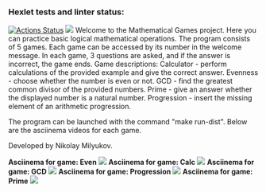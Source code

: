 ### Hexlet tests and linter status:
[![Actions Status](https://github.com/casanex/java-project-61/workflows/hexlet-check/badge.svg)](https://github.com/casanex/java-project-61/actions)
<a href="https://codeclimate.com/github/casanex/java-project-61/maintainability"><img src="https://api.codeclimate.com/v1/badges/41b804fb41772b7d99fd/maintainability" /></a>
Welcome to the Mathematical Games project. Here you can practice basic logical mathematical operations. The program consists of 5 games.
Each game can be accessed by its number in the welcome message. In each game, 3 questions are asked, and if the answer is incorrect, the game ends.
Game descriptions:
Calculator - perform calculations of the provided example and give the correct answer.
Evenness - choose whether the number is even or not.
GCD - find the greatest common divisor of the provided numbers.
Prime - give an answer whether the displayed number is a natural number.
Progression - insert the missing element of an arithmetic progression.

The program can be launched with the command "make run-dist". Below are the asciinema videos for each game.

Developed by Nikolay Milyukov.


**Asciinema for game: Even**
<a href="https://asciinema.org/a/XEtbGXuQVdxW0qYVC43U0ip73" target="_blank"><img src="https://asciinema.org/a/XEtbGXuQVdxW0qYVC43U0ip73.svg" /></a>
**Asciinema for game: Calc**
<a href="https://asciinema.org/a/MvuPUPHFZKDJcTiKhqg0AeB1a" target="_blank"><img src="https://asciinema.org/a/MvuPUPHFZKDJcTiKhqg0AeB1a.svg" /></a>
**Asciinema for game: GCD**
<a href="https://asciinema.org/a/QPOzbgX8oN9HEHC93k8dRynlF" target="_blank"><img src="https://asciinema.org/a/QPOzbgX8oN9HEHC93k8dRynlF.svg" /></a>
**Asciinema for game: Progression**
<a href="https://asciinema.org/a/jJ0PJJfRNvuwNUbiygSXkBI5P" target="_blank"><img src="https://asciinema.org/a/jJ0PJJfRNvuwNUbiygSXkBI5P.svg" /></a>
**Asciinema for game: Prime**
<a href="https://asciinema.org/a/EEJQ19GCo68FgpnFrRr4GKYXJ" target="_blank"><img src="https://asciinema.org/a/EEJQ19GCo68FgpnFrRr4GKYXJ.svg" /></a>
